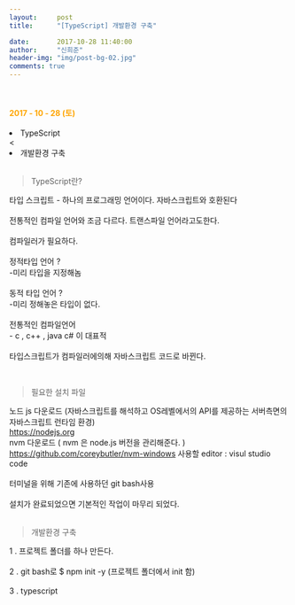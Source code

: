 ```yaml
---
layout:     post
title:      "[TypeScript] 개발환경 구축"

date:       2017-10-28 11:40:00
author:     "신희준"
header-img: "img/post-bg-02.jpg"
comments: true
---
```


<meta name="description" content="Spring스프링 애너테이션 Annotation정리 @Autowired,@Qualifier,@Resource,@Component,@PostConstruct,@Aspect
,@AOP,@POINTCUT,@AROUND,@ADVICE,@RequestMapping,@REPOSITORY,@SERVICE,@COMPONENT
">

<br>
<H4 style ="font-weight:bold; color : orange">2017 - 10 - 28 (토)</H4>
<li>TypeScript</li>
<<li>개발환경 구축</li>
<br>

>TypeScript란?

<p style="font-size:14px">
타입 스크립트 - 하나의 프로그래밍 언어이다. 자바스크립트와 호환된다
<br><br>
전통적인 컴파일 언어와 조금 다르다. 트랜스파일 언어라고도한다.
<br><br>
컴파일러가 필요하다. 
<br><br>
정적타입 언어 ? 
<br>
-미리 타입을 지정해놈
<br><br>
동적 타입 언어 ?
<br>
-미리 정해놓은 타입이 없다.
<br><br>
전통적인 컴파일언어
<br>
- c , c++ , java c# 이 대표적
<br><br>
타입스크립트가 컴파일러에의해 자바스크립트 코드로 바뀐다.
</p>
<br>

>필요한 설치 파일

<p style="font-size:14px">
노드 js 다운로드 (자바스크립트를 해석하고  OS레벨에서의 API를 제공하는 서버측면의 자바스크립트 런타임 환경)
<br>
<a href="https://nodejs.org">https://nodejs.org</a>
<br>
nvm 다운로드 ( nvm 은 node.js 버전을 관리해준다. )
<br>
<a href="https://github.com/coreybutler/nvm-windows">https://github.com/coreybutler/nvm-windows</a>
사용할 editor : visul studio code
<br>
<br>
터미널을 위해 기존에 사용하던 git bash사용
<br><br>
설치가 완료되었으면 기본적인 작업이 마무리 되었다.
<br><br>
</p>

>개발환경 구축

<p style="font-size:14px">
1 . 프로젝트 폴더를 하나 만든다.    
<br><br>
2 . git bash로 $ npm init -y (프로젝트 폴더에서 init 함)    
<br><br>
3 . typescript     
</p>

